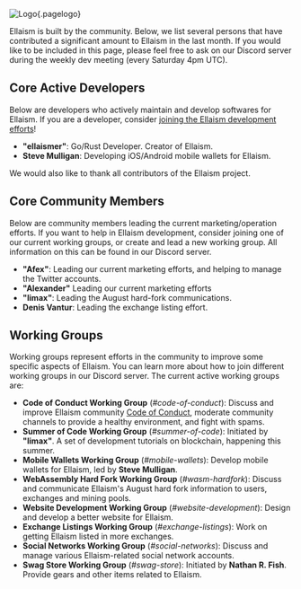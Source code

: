 ![Logo](/uploads/logo.png "Logo"){.pagelogo}
<!-- TITLE: People -->
<!-- SUBTITLE: Ellaism - A stable network with no premine and no dev fees -->


Ellaism is built by the community. Below, we list several persons that have contributed a significant amount to Ellaism in the last month. If you would like to be included in this page, please feel free to ask on our Discord server during the weekly dev meeting (every Saturday 4pm UTC).

## Core Active Developers

Below are developers who actively maintain and develop softwares for Ellaism. If you are a developer, consider [joining the Ellaism development efforts](https://github.com/ellaism/meta/blob/master/github.md)!

* **"ellaismer"**: Go/Rust Developer. Creator of Ellaism.
* **Steve Mulligan**: Developing iOS/Android mobile wallets for Ellaism.

We would also like to thank all contributors of the Ellaism project.

## Core Community Members

Below are community members leading the current marketing/operation efforts. If you want to help in Ellaism development, consider joining one of our current working groups, or create and lead a new working group. All information on this can be found in our Discord server.

* **"Afex"**: Leading our current marketing efforts, and helping to manage the Twitter accounts.
* **"Alexander"** Leading our current marketing efforts
* **"limax"**: Leading the August hard-fork communications.
* **Denis Vantur**: Leading the exchange listing effort.

## Working Groups

Working groups represent efforts in the community to improve some specific aspects of Ellaism. You can learn more about how to join different working groups in our Discord server. The current active working groups are:

* **Code of Conduct Working Group** (*#code-of-conduct*): Discuss and improve Ellaism community [Code of Conduct](https://github.com/ellaism/meta/blob/master/conduct.md), moderate community channels to provide a healthy environment, and fight with spams.
* **Summer of Code Working Group** (*#summer-of-code*): Initiated by **"limax"**. A set of development tutorials on blockchain, happening this summer.
* **Mobile Wallets Working Group** (*#mobile-wallets*): Develop mobile wallets for Ellaism, led by **Steve Mulligan**.
* **WebAssembly Hard Fork Working Group** (*#wasm-hardfork*): Discuss and communicate Ellaism's August hard fork information to users, exchanges and mining pools.
* **Website Development Working Group** (*#website-development*): Design and develop a better website for Ellaism.
* **Exchange Listings Working Group** (*#exchange-listings*): Work on getting Ellaism listed in more exchanges.
* **Social Networks Working Group** (*#social-networks*): Discuss and manage various Ellaism-related social network accounts.
* **Swag Store Working Group** (*#swag-store*): Initiated by **Nathan R. Fish**. Provide gears and other items related to Ellaism.
